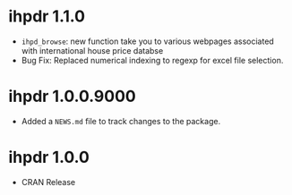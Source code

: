 # ihpdr 1.1.0

* `ihpd_browse`: new function take you to various webpages associated with international
house price databse
* Bug Fix: Replaced numerical indexing to regexp for excel file selection.

# ihpdr 1.0.0.9000

* Added a `NEWS.md` file to track changes to the package.

# ihpdr 1.0.0

* CRAN Release
